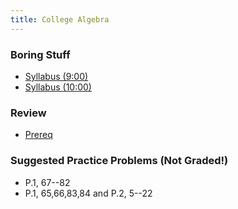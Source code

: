 ```yaml
---
title: College Algebra
---
```


### Boring Stuff

* [Syllabus (9:00)](/pdf/classes/ca/syllabus09.pdf)
* [Syllabus (10:00)](/pdf/classes/ca/syllabus10.pdf)

### Review

* [Prereq](/pdf/classes/ca/r0-prereq.pdf)

### Suggested Practice Problems (Not Graded!)

* P.1, 67--82
* P.1, 65,66,83,84 and P.2, 5--22
